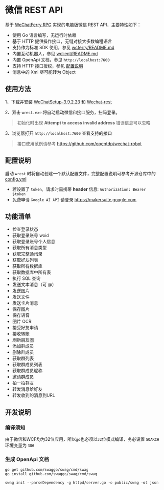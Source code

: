 # 微信 REST API

基于 [WeChatFerry RPC](https://github.com/lich0821/WeChatFerry/tree/master/WeChatFerry) 实现的电脑版微信 REST API，主要特性如下：

- 使用 Go 语言编写，无运行时依赖
- 基于 HTTP 提供操作接口，无缝对接大多数编程语言
- 支持作为标准 SDK 使用，参见 [wcferry/README.md](./wcferry/README.md)
- 内置互动机器人，参见 [wclient/README.md](./wclient/README.md)
- 内置 OpenApi 文档，参见 `http://localhost:7600`
- 支持 HTTP 接口授权，参见 [配置说明](#配置说明)
- 消息中的 Xml 尽可能转为 Object

## 使用方法

1、下载并安装 [WeChatSetup-3.9.2.23](https://github.com/opentdp/wechat-rest/releases/download/v0.0.1/WeChatSetup-3.9.2.23.exe) 和 [Wechat-rest](https://github.com/opentdp/wechat-rest/releases)

2、双击 `wrest.exe` 将自动启动微信和接口服务，扫码登录。

> 初始化时出现 **Attempt to access invalid address** 错误信息可以忽略

3、浏览器打开 `http://localhost:7600` 查看支持的接口

> 接口使用范例请参考 <https://github.com/opentdp/wechat-robot>

## 配置说明

启动 `wrest` 时将自动创建一个默认配置文件，完整配置说明可参考开源仓库中的 [config.yml](./config.yml)

- 若设置了 `token`，请求时需携带 **header** 信息: `Authorization: Bearer $token`
- 免费申请 `Google AI API` 请登录 <https://makersuite.google.com>

## 功能清单

- 检查登录状态
- 获取登录账号 wxid
- 获取登录账号个人信息
- 获取所有消息类型
- 获取完整通讯录
- 获取好友列表
- 获取所有数据库
- 获取数据库中所有表
- 执行 SQL 查询
- 发送文本消息（可 @）
- 发送图片
- 发送文件
- 发送卡片消息
- 保存图片
- 保存语音
- 图片 OCR
- 接受好友申请
- 接收转账
- 刷新朋友圈
- 添加群成员
- 删除群成员
- 获取群列表
- 获取群成员列表
- 获取群成员昵称
- 邀请群成员
- 拍一拍群友
- 转发消息给好友
- 转发收到的消息到URL

## 开发说明

### 编译须知

由于微信和WCF均为32位应用，所以`go`也必须以`32`位模式编译，务必设置 `GOARCH` 环境变量为 `386`

### 生成 OpenApi 文档

```shell
go get github.com/swaggo/swag/cmd/swag
go install github.com/swaggo/swag/cmd/swag

swag init --parseDependency -g httpd/server.go -o public/swag -ot json
```
